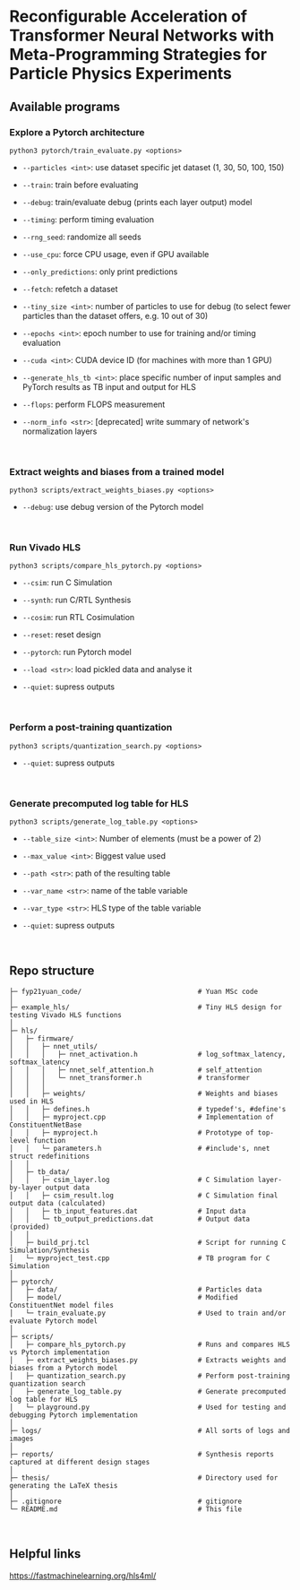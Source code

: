 # Reconfigurable Acceleration of Transformer Neural Networks with Meta-Programming Strategies for Particle Physics Experiments

## Available programs
### Explore a Pytorch architecture

`python3 pytorch/train_evaluate.py <options>`

- `--particles <int>`: use dataset specific jet dataset (1, 30, 50, 100, 150)

- `--train`: train before evaluating

- `--debug`: train/evaluate debug (prints each layer output) model

- `--timing`: perform timing evaluation

- `--rng_seed`: randomize all seeds

- `--use_cpu`: force CPU usage, even if GPU available

- `--only_predictions`: only print predictions

- `--fetch`: refetch a dataset

- `--tiny_size <int>`: number of particles to use for debug (to select fewer particles than the dataset offers, e.g. 10 out of 30)

- `--epochs <int>`: epoch number to use for training and/or timing evaluation

- `--cuda <int>`: CUDA device ID (for machines with more than 1 GPU)

- `--generate_hls_tb <int>`: place specific number of input samples and PyTorch results as TB input and output for HLS

- `--flops`: perform FLOPS measurement

- `--norm_info <str>`: \[deprecated\] write summary of network's normalization layers



<br>

### Extract weights and biases from a trained model

`python3 scripts/extract_weights_biases.py <options>`

- `--debug`: use debug version of the Pytorch model


<br>

###  Run Vivado HLS

`python3 scripts/compare_hls_pytorch.py <options>`

- `--csim`: run C Simulation

- `--synth`: run C/RTL Synthesis

- `--cosim`: run RTL Cosimulation

- `--reset`: reset design

- `--pytorch`: run Pytorch model

- `--load <str>`: load pickled data and analyse it

- `--quiet`: supress outputs

<br>

###  Perform a post-training quantization

`python3 scripts/quantization_search.py <options>`

- `--quiet`: supress outputs

<br>

###  Generate precomputed log table for HLS

`python3 scripts/generate_log_table.py <options>`

- `--table_size <int>`: Number of elements (must be a power of 2)

- `--max_value <int>`: Biggest value used

- `--path <str>`: path of the resulting table

- `--var_name <str>`: name of the table variable

- `--var_type <str>`: HLS type of the table variable

- `--quiet`: supress outputs

<br>

## Repo structure
```
├─ fyp21yuan_code/                             # Yuan MSc code
│
├─ example_hls/                                # Tiny HLS design for testing Vivado HLS functions
│
├─ hls/
│   ├─ firmware/
│   │   ├─ nnet_utils/
│   │   │   ├─ nnet_activation.h               # log_softmax_latency, softmax_latency
│   │   │   ├─ nnet_self_attention.h           # self_attention
│   │   │   └─ nnet_transformer.h              # transformer
│   │   │
│   │   ├─ weights/                            # Weights and biases used in HLS
│   │   ├─ defines.h                           # typedef's, #define's
│   │   ├─ myproject.cpp                       # Implementation of ConstituentNetBase
│   │   ├─ myproject.h                         # Prototype of top-level function
│   │   └─ parameters.h                        # #include's, nnet struct redefinitions
│   │
│   ├─ tb_data/
│   │   ├─ csim_layer.log                      # C Simulation layer-by-layer output data
│   │   ├─ csim_result.log                     # C Simulation final output data (calculated)
│   │   ├─ tb_input_features.dat               # Input data
│   │   └─ tb_output_predictions.dat           # Output data (provided)
│   │
│   ├─ build_prj.tcl                           # Script for running C Simulation/Synthesis
│   └─ myproject_test.cpp                      # TB program for C Simulation
│
├─ pytorch/
│   ├─ data/                                   # Particles data
│   ├─ model/                                  # Modified ConstituentNet model files
│   └─ train_evaluate.py                       # Used to train and/or evaluate Pytorch model
│
├─ scripts/
│   ├─ compare_hls_pytorch.py                  # Runs and compares HLS vs Pytorch implementation
│   ├─ extract_weights_biases.py               # Extracts weights and biases from a Pytorch model
│   ├─ quantization_search.py                  # Perform post-training quantization search
│   ├─ generate_log_table.py                   # Generate precomputed log table for HLS
│   └─ playground.py                           # Used for testing and debugging Pytorch implementation
│
├─ logs/                                       # All sorts of logs and images
│
├─ reports/                                    # Synthesis reports captured at different design stages
│
├─ thesis/                                     # Directory used for generating the LaTeX thesis
│
├─ .gitignore                                  # gitignore
└─ README.md                                   # This file
```

<br>

## Helpful links
https://fastmachinelearning.org/hls4ml/